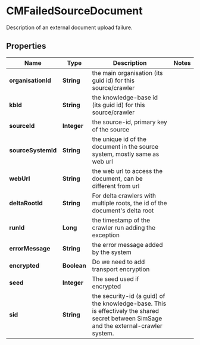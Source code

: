 

# CMFailedSourceDocument

Description of an external document upload failure.

## Properties

| Name | Type | Description | Notes |
|------------ | ------------- | ------------- | -------------|
|**organisationId** | **String** | the main organisation (its guid id) for this source/crawler |  |
|**kbId** | **String** | the knowledge-base id (its guid id) for this source/crawler |  |
|**sourceId** | **Integer** | the source-id, primary key of the source |  |
|**sourceSystemId** | **String** | the unique id of the document in the source system, mostly same as web url |  |
|**webUrl** | **String** | the web url to access the document, can be different from url |  |
|**deltaRootId** | **String** | For delta crawlers with multiple roots, the id of the document&#39;s delta root |  |
|**runId** | **Long** | the timestamp of the crawler run adding the exception |  |
|**errorMessage** | **String** | the error message added by the system |  |
|**encrypted** | **Boolean** | Do we need to add transport encryption |  |
|**seed** | **Integer** | The seed used if encrypted |  |
|**sid** | **String** | the security-id (a guid) of the knowledge-base.  This is effectively the shared secret between SimSage and the external-crawler system. |  |



